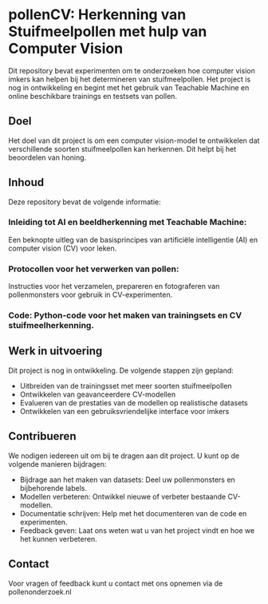 # pollenCV: Herkenning van Stuifmeelpollen met hulp van Computer Vision

Dit repository bevat experimenten om te onderzoeken hoe computer vision imkers kan helpen bij het determineren van stuifmeelpollen. Het project is nog in ontwikkeling en begint met het gebruik van Teachable Machine en online beschikbare trainings en testsets van pollen.

## Doel
Het doel van dit project is om een computer vision-model te ontwikkelen dat verschillende soorten stuifmeelpollen kan herkennen. Dit helpt bij het beoordelen van honing.

## Inhoud
Deze repository bevat de volgende informatie:

### Inleiding tot AI en beeldherkenning met Teachable Machine: 
Een beknopte uitleg van de basisprincipes van artificiële intelligentie (AI) en computer vision (CV) voor leken.

### Protocollen voor het verwerken van pollen:
Instructies voor het verzamelen, prepareren en fotograferen van pollenmonsters voor gebruik in CV-experimenten.

### Code: Python-code voor het maken van trainingsets en CV stuifmeelherkenning.

## Werk in uitvoering
Dit project is nog in ontwikkeling. De volgende stappen zijn gepland:

- Uitbreiden van de trainingsset met meer soorten stuifmeelpollen
- Ontwikkelen van geavanceerdere CV-modellen
- Evalueren van de prestaties van de modellen op realistische datasets
- Ontwikkelen van een gebruiksvriendelijke interface voor imkers

## Contribueren
We nodigen iedereen uit om bij te dragen aan dit project. U kunt op de volgende manieren bijdragen:

- Bijdrage aan het maken van datasets: Deel uw pollenmonsters en bijbehorende labels.
- Modellen verbeteren: Ontwikkel nieuwe of verbeter bestaande CV-modellen.
- Documentatie schrijven: Help met het documenteren van de code en experimenten.
- Feedback geven: Laat ons weten wat u van het project vindt en hoe we het kunnen verbeteren.

## Contact
Voor vragen of feedback kunt u contact met ons opnemen via de pollenonderzoek.nl